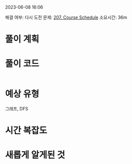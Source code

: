 2023-06-08
16:06

해결 여부: 다시 도전
문제: [207. Course Schedule](https://leetcode.com/problems/course-schedule/description/)
소요시간: 36m

# 풀이 계획


# 풀이 코드 
```js

```
# 예상 유형
그래프, DFS
 
# 시간 복잡도


# 새롭게 알게된 것